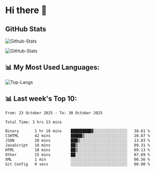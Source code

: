 # Hi there 👋

## GitHub Stats
![Github-Stats](https://github-readme-stats-sigma-five.vercel.app/api?username=ltorson&show_icons=true&theme=radical&count_private=true&show=reviews,discussions_started,discussions_answered,prs_merged,prs_merged_percentage)

![GitHub-Stats](https://github-readme-stats.vercel.app/api/wakatime?username=LeeTorson&theme=synthwave&size_weight=0.5&count_weight=0.5&title_color=36F9F6&langs_count=10&count_private=true)

## 📊 My Most Used Languages:
![Top-Langs](https://github-readme-stats-sigma-five.vercel.app/api/top-langs/?username=LTorson&layout=compact&langs_count=10)


## 📊 Last week's Top 10:
<!--START_SECTION:waka-->

```txt
From: 23 October 2025 - To: 30 October 2025

Total Time: 3 hrs 23 mins

Binary       1 hr 18 mins    █████████▓░░░░░░░░░░░░░░░   38.61 %
CSHTML       42 mins         █████▒░░░░░░░░░░░░░░░░░░░   20.87 %
JSON         28 mins         ███▒░░░░░░░░░░░░░░░░░░░░░   13.83 %
JavaScript   18 mins         ██▒░░░░░░░░░░░░░░░░░░░░░░   09.31 %
HTML         18 mins         ██▒░░░░░░░░░░░░░░░░░░░░░░   09.13 %
Other        15 mins         ██░░░░░░░░░░░░░░░░░░░░░░░   07.69 %
XML          1 min           ░░░░░░░░░░░░░░░░░░░░░░░░░   00.56 %
Git Config   0 secs          ░░░░░░░░░░░░░░░░░░░░░░░░░   00.00 %
```

<!--END_SECTION:waka-->

